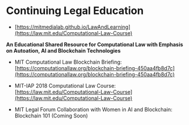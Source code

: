 # Continuing Legal Education

* [https://mitmedialab.github.io/LawAndLearning](https://law.mit.edu/Computational-Law-Course)

**An Educational Shared Resource for Computational Law with Emphasis on Autoation, AI and Blockchain Technologies**

* MIT Computational Law Blockchain Briefing: [https://computationallaw.org/blockchain-briefing-450aa4fb8d7c](https://computationallaw.org/blockchain-briefing-450aa4fb8d7c)

* MIT-IAP 2018 Computational Law Course: [https://law.mit.edu/Computational-Law-Course](https://law.mit.edu/Computational-Law-Course)

* MIT Legal Forum Collaboration with Women in AI and Blockchain: Blockchain 101 (Coming Soon) 

